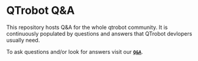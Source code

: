 # QTrobot Q&A

This repository hosts Q&A for the whole qtrobot community. It is continuously populated by questions and answers that QTrobot devlopers usually need. 

To ask questions and/or look for answers visit our [**`Q&A`**](https://github.com/luxai-qrobot/QA/issues).


